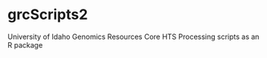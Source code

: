 grcScripts2
===========

University of Idaho Genomics Resources Core HTS Processing scripts as an R package
